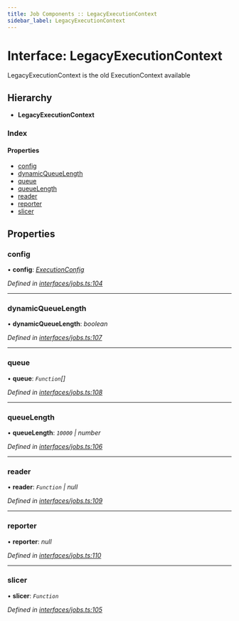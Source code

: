 ```yaml
---
title: Job Components :: LegacyExecutionContext
sidebar_label: LegacyExecutionContext
---
```


# Interface: LegacyExecutionContext

LegacyExecutionContext is the old ExecutionContext available

## Hierarchy

* **LegacyExecutionContext**

### Index

#### Properties

* [config](legacyexecutioncontext.md#config)
* [dynamicQueueLength](legacyexecutioncontext.md#dynamicqueuelength)
* [queue](legacyexecutioncontext.md#queue)
* [queueLength](legacyexecutioncontext.md#queuelength)
* [reader](legacyexecutioncontext.md#reader)
* [reporter](legacyexecutioncontext.md#reporter)
* [slicer](legacyexecutioncontext.md#slicer)

## Properties

###  config

• **config**: *[ExecutionConfig](executionconfig.md)*

*Defined in [interfaces/jobs.ts:104](https://github.com/terascope/teraslice/blob/6e018493/packages/job-components/src/interfaces/jobs.ts#L104)*

___

###  dynamicQueueLength

• **dynamicQueueLength**: *boolean*

*Defined in [interfaces/jobs.ts:107](https://github.com/terascope/teraslice/blob/6e018493/packages/job-components/src/interfaces/jobs.ts#L107)*

___

###  queue

• **queue**: *`Function`[]*

*Defined in [interfaces/jobs.ts:108](https://github.com/terascope/teraslice/blob/6e018493/packages/job-components/src/interfaces/jobs.ts#L108)*

___

###  queueLength

• **queueLength**: *`10000` | number*

*Defined in [interfaces/jobs.ts:106](https://github.com/terascope/teraslice/blob/6e018493/packages/job-components/src/interfaces/jobs.ts#L106)*

___

###  reader

• **reader**: *`Function` | null*

*Defined in [interfaces/jobs.ts:109](https://github.com/terascope/teraslice/blob/6e018493/packages/job-components/src/interfaces/jobs.ts#L109)*

___

###  reporter

• **reporter**: *null*

*Defined in [interfaces/jobs.ts:110](https://github.com/terascope/teraslice/blob/6e018493/packages/job-components/src/interfaces/jobs.ts#L110)*

___

###  slicer

• **slicer**: *`Function`*

*Defined in [interfaces/jobs.ts:105](https://github.com/terascope/teraslice/blob/6e018493/packages/job-components/src/interfaces/jobs.ts#L105)*
